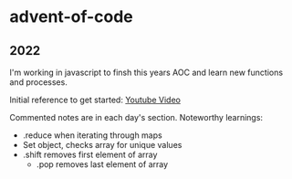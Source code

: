 # advent-of-code
## 2022
I'm working in javascript to finsh this years AOC and learn new functions and processes. 

Initial reference to get started: [Youtube Video ](https://www.youtube.com/watch?v=um_-T8patWs)

Commented notes are in each day's section. Noteworthy learnings:
- .reduce when iterating through maps
- Set object, checks array for unique values
- .shift removes first element of array
  - .pop removes last element of array
